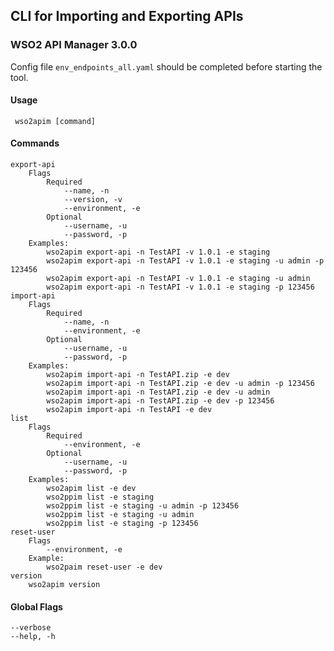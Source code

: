 ## CLI for Importing and Exporting APIs
### WSO2 API Manager 3.0.0

Config file `env_endpoints_all.yaml` should be completed before starting the tool.

#### Usage 
     wso2apim [command]
#### Commands
    export-api
        Flags
            Required
                --name, -n
                --version, -v
                --environment, -e
            Optional
                --username, -u
                --password, -p
        Examples:
            wso2apim export-api -n TestAPI -v 1.0.1 -e staging
            wso2apim export-api -n TestAPI -v 1.0.1 -e staging -u admin -p 123456
            wso2apim export-api -n TestAPI -v 1.0.1 -e staging -u admin
            wso2apim export-api -n TestAPI -v 1.0.1 -e staging -p 123456 
    import-api
        Flags
            Required
                --name, -n
                --environment, -e
            Optional
                --username, -u 
                --password, -p 
        Examples:
            wso2apim import-api -n TestAPI.zip -e dev
            wso2apim import-api -n TestAPI.zip -e dev -u admin -p 123456
            wso2apim import-api -n TestAPI.zip -e dev -u admin
            wso2apim import-api -n TestAPI.zip -e dev -p 123456 
            wso2apim import-api -n TestAPI -e dev
    list
        Flags
            Required
                --environment, -e
            Optional
                --username, -u 
                --password, -p 
        Examples:
            wso2apim list -e dev
            wso2ppim list -e staging 
            wso2ppim list -e staging -u admin -p 123456
            wso2ppim list -e staging -u admin
            wso2ppim list -e staging -p 123456
    reset-user
        Flags
            --environment, -e
        Example:
            wso2paim reset-user -e dev
    version
        wso2apim version 
#### Global Flags
    --verbose
    --help, -h
